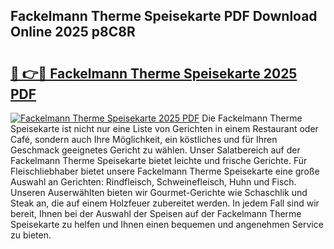 ## Fackelmann Therme Speisekarte PDF Download Online 2025 p8C8R

# <h2><a href="http://gcctw1.nevu.top/?p=Fackelmann+Therme+Speisekarte">🔗 👉🔴 Fackelmann Therme Speisekarte 2025 PDF</a></h2>

[![Fackelmann Therme Speisekarte 2025 PDF](https://i.imgur.com/dBaPXMq.png)](http://gcctw1.nevu.top/?p=Fackelmann+Therme+Speisekarte)
Die Fackelmann Therme Speisekarte ist nicht nur eine Liste von Gerichten in einem Restaurant oder Café, sondern auch Ihre Möglichkeit, ein köstliches und für Ihren Geschmack geeignetes Gericht zu wählen. Unser Salatbereich auf der Fackelmann Therme Speisekarte bietet leichte und frische Gerichte. Für Fleischliebhaber bietet unsere Fackelmann Therme Speisekarte eine große Auswahl an Gerichten: Rindfleisch, Schweinefleisch, Huhn und Fisch. Unseren Auserwählten bieten wir Gourmet-Gerichte wie Schaschlik und Steak an, die auf einem Holzfeuer zubereitet werden. In jedem Fall sind wir bereit, Ihnen bei der Auswahl der Speisen auf der Fackelmann Therme Speisekarte zu helfen und Ihnen einen bequemen und angenehmen Service zu bieten.
